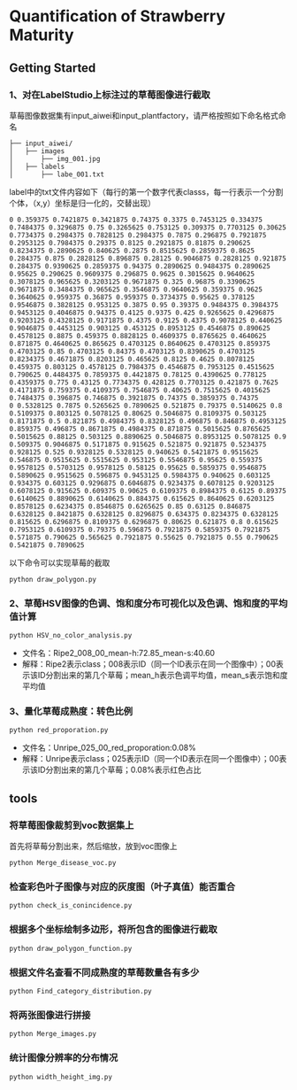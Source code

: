 # Quantification of Strawberry Maturity
## Getting Started
### 1、对在LabelStudio上标注过的草莓图像进行截取
草莓图像数据集有input_aiwei和input_plantfactory，请严格按照如下命名格式命名
```text
├── input_aiwei/
│   ├── images 
│       ├── img_001.jpg
│   ├── labels
│       ├── labe_001.txt
```
label中的txt文件内容如下（每行的第一个数字代表classs，每一行表示一个分割个体，（x,y）坐标是归一化的，交替出现）

```text
0 0.359375 0.7421875 0.3421875 0.74375 0.3375 0.7453125 0.334375 0.7484375 0.3296875 0.75 0.3265625 0.753125 0.309375 0.7703125 0.30625 0.7734375 0.2984375 0.7828125 0.2984375 0.7875 0.296875 0.7921875 0.2953125 0.7984375 0.29375 0.8125 0.2921875 0.81875 0.290625 0.8234375 0.2890625 0.840625 0.2875 0.8515625 0.2859375 0.8625 0.284375 0.875 0.2828125 0.896875 0.28125 0.9046875 0.2828125 0.921875 0.284375 0.9390625 0.2859375 0.94375 0.2890625 0.9484375 0.2890625 0.95625 0.290625 0.9609375 0.296875 0.9625 0.3015625 0.9640625 0.3078125 0.965625 0.3203125 0.9671875 0.325 0.96875 0.3390625 0.9671875 0.3484375 0.965625 0.3546875 0.9640625 0.359375 0.9625 0.3640625 0.959375 0.36875 0.959375 0.3734375 0.95625 0.378125 0.9546875 0.3828125 0.953125 0.3875 0.95 0.39375 0.9484375 0.3984375 0.9453125 0.4046875 0.94375 0.4125 0.9375 0.425 0.9265625 0.4296875 0.9203125 0.4328125 0.9171875 0.4375 0.9125 0.4375 0.9078125 0.440625 0.9046875 0.4453125 0.903125 0.453125 0.8953125 0.4546875 0.890625 0.4578125 0.8875 0.459375 0.8828125 0.4609375 0.8765625 0.4640625 0.871875 0.4640625 0.865625 0.4703125 0.8640625 0.4703125 0.859375 0.4703125 0.85 0.4703125 0.84375 0.4703125 0.8390625 0.4703125 0.8234375 0.4671875 0.8203125 0.465625 0.8125 0.4625 0.8078125 0.459375 0.803125 0.4578125 0.7984375 0.4546875 0.7953125 0.4515625 0.790625 0.4484375 0.7859375 0.4421875 0.78125 0.4390625 0.778125 0.4359375 0.775 0.43125 0.7734375 0.428125 0.7703125 0.421875 0.7625 0.4171875 0.759375 0.4109375 0.7546875 0.40625 0.7515625 0.4015625 0.7484375 0.396875 0.746875 0.3921875 0.74375 0.3859375 0.74375
0 0.5328125 0.7875 0.5265625 0.7890625 0.521875 0.79375 0.5140625 0.8 0.5109375 0.803125 0.5078125 0.80625 0.5046875 0.8109375 0.503125 0.8171875 0.5 0.821875 0.4984375 0.8328125 0.496875 0.846875 0.4953125 0.859375 0.496875 0.8671875 0.4984375 0.871875 0.5015625 0.8765625 0.5015625 0.88125 0.503125 0.8890625 0.5046875 0.8953125 0.5078125 0.9 0.509375 0.9046875 0.5171875 0.915625 0.521875 0.921875 0.5234375 0.928125 0.525 0.9328125 0.5328125 0.940625 0.5421875 0.9515625 0.546875 0.9515625 0.5515625 0.953125 0.5546875 0.95625 0.559375 0.9578125 0.5703125 0.9578125 0.58125 0.95625 0.5859375 0.9546875 0.5890625 0.9515625 0.596875 0.9453125 0.5984375 0.940625 0.603125 0.934375 0.603125 0.9296875 0.6046875 0.9234375 0.6078125 0.9203125 0.6078125 0.915625 0.609375 0.90625 0.6109375 0.8984375 0.6125 0.89375 0.6140625 0.8890625 0.6140625 0.884375 0.615625 0.8640625 0.6203125 0.8578125 0.6234375 0.8546875 0.6265625 0.85 0.63125 0.846875 0.6328125 0.8421875 0.6328125 0.8296875 0.634375 0.8234375 0.6328125 0.815625 0.6296875 0.8109375 0.6296875 0.80625 0.621875 0.8 0.615625 0.7953125 0.6109375 0.79375 0.596875 0.7921875 0.5859375 0.7921875 0.571875 0.790625 0.565625 0.7921875 0.55625 0.7921875 0.55 0.790625 0.5421875 0.7890625

```

以下命令可以实现草莓的截取

```
python draw_polygon.py
```


### 2、草莓HSV图像的色调、饱和度分布可视化以及色调、饱和度的平均值计算

```
python HSV_no_color_analysis.py
```

- 文件名：Ripe2_008_00_mean-h:72.85_mean-s:40.60
- 解释：Ripe2表示class；008表示ID（同一个ID表示在同一个图像中）；00表示该ID分割出来的第几个草莓；mean_h表示色调平均值，mean_s表示饱和度平均值

### 3、量化草莓成熟度：转色比例

```
python red_proporation.py
```
- 文件名：Unripe_025_00_red_proporation:0.08% 
- 解释：Unripe表示class；025表示ID（同一个ID表示在同一个图像中）；00表示该ID分割出来的第几个草莓；0.08%表示红色占比

## tools

### 将草莓图像裁剪到voc数据集上

首先将草莓分割出来，然后缩放，放到voc图像上

```
python Merge_disease_voc.py
```



### 检查彩色叶子图像与对应的灰度图（叶子真值）能否重合

```
python check_is_conincidence.py
```
### 根据多个坐标绘制多边形，将所包含的图像进行截取

```
python draw_polygon_function.py
```
### 根据文件名查看不同成熟度的草莓数量各有多少

```
python Find_category_distribution.py
```
### 将两张图像进行拼接

```
python Merge_images.py
```
### 统计图像分辨率的分布情况

```
python width_height_img.py
```
